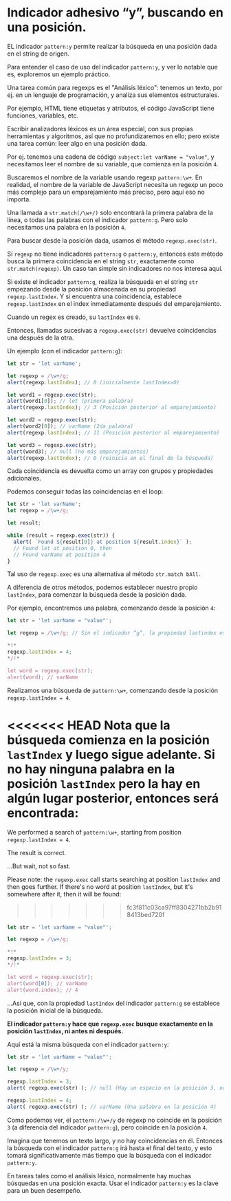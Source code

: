 
# Indicador adhesivo “y”, buscando en una posición.

EL indicador `pattern:y` permite realizar la búsqueda en una posición dada en el string de origen.

Para entender el caso de uso del indicador `pattern:y`, y ver lo notable que es, exploremos un ejemplo práctico.

Una tarea común para regexps es el "Análisis léxico": tenemos un texto, por ej. en un lenguaje de programación, y analiza sus elementos estructurales.

Por ejemplo, HTML tiene etiquetas y atributos, el código JavaScript tiene funciones, variables, etc.

Escribir analizadores léxicos es un área especial, con sus propias herramientas y algoritmos, así que no profundizaremos en ello; pero existe una tarea común: leer algo en una posición dada.

Por ej. tenemos una cadena de código `subject:let varName = "value"`, y necesitamos leer el nombre de su variable, que comienza en la posición `4`.

Buscaremos el nombre de la variable usando regexp `pattern:\w+`. En realidad, el nombre de la variable de JavaScript necesita un regexp un poco más complejo para un emparejamiento más preciso, pero aquí eso no importa.

Una llamada a `str.match(/\w+/)` solo encontrará la primera palabra de la línea, o todas las palabras con el indicador `pattern:g`. Pero solo necesitamos una palabra en la posición `4`.

Para buscar desde la posición dada, usamos el método `regexp.exec(str)`.

Sí `regexp` no tiene indicadores `pattern:g` o `pattern:y`, entonces este método busca la primera coincidencia en el string `str`, exactamente como `str.match(regexp)`. Un caso tan simple sin indicadores no nos interesa aquí.

Si existe el indicador `pattern:g`, realiza la búsqueda en el string `str` empezando desde la posición almacenada en su propiedad `regexp.lastIndex`. Y si encuentra una coincidencia, establece `regexp.lastIndex` en el index inmediatamente después del emparejamiento.

Cuando un regex es creado, su `lastIndex` es `0`.

Entonces, llamadas sucesivas a `regexp.exec(str)` devuelve coincidencias una después de la otra.

Un ejemplo (con el indicador `pattern:g`):

```js run
let str = 'let varName';

let regexp = /\w+/g;
alert(regexp.lastIndex); // 0 (inicialmente lastIndex=0) 

let word1 = regexp.exec(str);
alert(word1[0]); // let (primera palabra)
alert(regexp.lastIndex); // 3 (Posición posterior al emparejamiento)

let word2 = regexp.exec(str);
alert(word2[0]); // varName (2da palabra)
alert(regexp.lastIndex); // 11 (Posición posterior al emparejamiento)

let word3 = regexp.exec(str);
alert(word3); // null (no más emparejamientos)
alert(regexp.lastIndex); // 0 (reinicia en el final de la búsqueda)
```

Cada coincidencia es devuelta como un array con grupos y propiedades adicionales.

Podemos conseguir todas las coincidencias en el loop:

```js run
let str = 'let varName';
let regexp = /\w+/g;

let result;

while (result = regexp.exec(str)) {
  alert( `Found ${result[0]} at position ${result.index}` );
  // Found let at position 0, then
  // Found varName at position 4
}
```

Tal uso de `regexp.exec` es una alternativa al método `str.match bAll`.

A diferencia de otros métodos, podemos establecer nuestro propio `lastIndex`, para comenzar la búsqueda desde la posición dada.

Por ejemplo, encontremos una palabra, comenzando desde la posición `4`:

```js run
let str = 'let varName = "value"';

let regexp = /\w+/g; // Sin el indicador “g”, la propiedad lastindex es ignorada.

*!*
regexp.lastIndex = 4;
*/!*

let word = regexp.exec(str);
alert(word); // varName
```

Realizamos una búsqueda de `pattern:\w+`, comenzando desde la posición `regexp.lastIndex = 4`.

<<<<<<< HEAD
Nota que la búsqueda comienza en la posición `lastIndex` y luego sigue adelante. Si no hay ninguna palabra en la posición `lastIndex` pero la hay en algún lugar posterior, entonces será encontrada:
=======
We performed a search of `pattern:\w+`, starting from position `regexp.lastIndex = 4`.

The result is correct.

...But wait, not so fast.

Please note: the `regexp.exec` call starts searching at position `lastIndex` and then goes further. If there's no word at position `lastIndex`, but it's somewhere after it, then it will be found:
>>>>>>> fc3f811c03ca97ff8304271bb2b918413bed720f

```js run
let str = 'let varName = "value"';

let regexp = /\w+/g;

*!*
regexp.lastIndex = 3;
*/!*

let word = regexp.exec(str);
alert(word[0]); // varName
alert(word.index); // 4
```

...Así que, con la propiedad `lastIndex` del indicador `pattern:g` se establece la posición inicial de la búsqueda.

**El indicador `pattern:y` hace que `regexp.exec` busque exactamente en la posición `lastIndex`, ni antes ni después.**

Aquí está la misma búsqueda con el indicador `pattern:y`:

```js run
let str = 'let varName = "value"';

let regexp = /\w+/y;

regexp.lastIndex = 3;
alert( regexp.exec(str) ); // null (Hay un espacio en la posición 3, no una palabra) 

regexp.lastIndex = 4;
alert( regexp.exec(str) ); // varName (Una palabra en la posición 4)
```

Como podemos ver, el `pattern:/\w+/y` de regexp no coincide en la posición `3` (a diferencia del indicador `pattern:g`), pero coincide en la posición `4`.

Imagina que tenemos un texto largo, y no hay coincidencias en él. Entonces la búsqueda con el indicador `pattern:g` irá hasta el final del texto, y esto tomará significativamente más tiempo que la búsqueda con el indicador `pattern:y`.

En tareas tales como el análisis léxico, normalmente hay muchas búsquedas en una posición exacta. Usar el indicador `pattern:y` es la clave para un buen desempeño.
